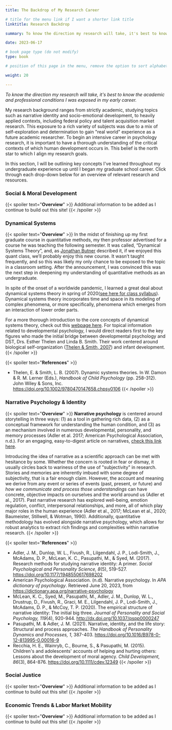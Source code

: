 ```yaml
---
title: The Backdrop of My Research Career

# title for the menu link if I want a shorter link title
linktitle: Research Backdrop

summary: To know the direction my research will take, it's best to know the academic and professional conditions I was exposed in my early career.

date: 2023-06-17

# book page type (do not modify)
type: book

# position of this page in the menu, remove the option to sort alphabetically.

weight: 20

---
```


*To know the direction my research will take, it's best to know the academic and professional conditions I was exposed in my early career.*

My research background ranges from strictly academic, studying topics such as narrative identity and socio-emotional development, to heavily applied contexts, including federal policy and talent acquisition market research. This exposure to a rich variety of subjects was due to a mix of self-exploration and determination to gain "real world" experience as a future academic researcher. To begin an intensive career in psychology research, it is important to have a thorough understanding of the critical contexts of which human development occurs in. This belief is the north star to which I align my research goals. 

In this section, I will be outlining key concepts I've learned throughout my undergraduate experience up until I began my graduate school career. Click through each drop-down below for an overview of relevant research and resources.

### Social & Moral Development
{{< spoiler text="**Overview**" >}}
Additional information to be added as I continue to build out this site!
{{< /spoiler >}}

### Dynamical Systems
{{< spoiler text="**Overview**" >}}
In the midst of finishing up my first graduate course in quantitative methods, my then professor advertised for a course he was teaching the following semester. It was called, “Dynamical Systems Theory”, and, as [Jonathan Butner](https://psych.utah.edu/people/faculty/butner-jonathan.php) described it, if we enjoyed this quant class, we’ll probably enjoy this new course. It wasn’t taught frequently, and so this was likely my only chance to be exposed to the topic in a classroom setting. After the announcement, I was convinced this was the next step in deepening my understanding of quantitative methods as an undergraduate.

In spite of the onset of a worldwide pandemic, I learned a great deal about dynamical systems theory in spring of 2020([see here for class syllabus](https://psych.utah.edu/_resources/documents/people/systems-course-syllabus-2020.pdf)). Dynamical systems theory incorporates time and space in its modeling of complex phenomena, or more specifically, phenomena which emerges from an interaction of lower order parts.

For a more thorough introduction to the core concepts of dynamical systems theory, check out this [webpage here](https://content.csbs.utah.edu/~butner/systems/DynamicalSystemsIntro.html). For topical information related to developmental psychology, I would direct readers first to the key figures who made the initial bridge between developmental psychology and DST, Drs. Esther Thelen and Linda B. Smith. Their work centered around biological self-organization ([Thelen & Smith, 2007](https://cogdev.sitehost.iu.edu/labwork/handbook.pdf)) and infant development.
{{< /spoiler >}}

{{< spoiler text="**References**" >}}
- Thelen, E. & Smith, L. B. (2007). Dynamic systems theories. In W. Damon & R. M. Lerner (Eds.), *Handbook of Child Psychology* (pp. 258-312). John Wiley & Sons, Inc. https://doi.org/10.1002/9780470147658.chpsy0106
{{< /spoiler >}}


### Narrative Psychology & Identity
{{< spoiler text="**Overview**" >}}
**Narrative psychology** is centered around storytelling in three ways: (1) as a tool in gathering rich data, (2) as a conceptual framework for understanding the human condition, and (3) as an mechanism involved in numerous developmental, personality, and memory processes (Adler et al. 2017; American Psychological Association, n.d.). For an engaging, easy-to-digest article on narratives, [check this link here](https://www.apa.org/monitor/2011/01/stories).


Introducing the idea of narrative as a scientific approach can be met with hesitance by some. Whether the concern is rooted in fear or dismay, it usually circles back to wariness of the use of "subjectivity" in research. Stories and memories are inherently imbued with some degree of subjectivity, that is a fair enough claim. However, the account and meaning we derive from any event or series of events (past, present, or future) and *how we communicate and process those understandings* can have concrete, objective impacts on ourselves and the world around us (Adler et al., 2017). Past narrative research has explored well-being, emotion regulation, conflict, interpersonal relationships, and more, all of which play major roles in the human experience (Adler et al., 2017; McLean et al., 2020; Baumeister, Stillwell, & Wotman, 1990). Additionally, quantitative methodology has evolved alongside narrative psychology, which allows for robust analytics to extract rich findings and complexities within narrative research.
{{< /spoiler >}}

{{< spoiler text="**References**" >}}
- Adler, J. M., Dunlop, W. L., Fivush, R., Lilgendahl, J. P., Lodi-Smith, J., McAdams, D. P., McLean, K. C., Pasupathi, M., & Syed, M. (2017). Research methods for studying narrative identity: A primer. *Social Psychological and Personality Science, 8*(5), 519-527. https://doi.org/10.1177/1948550617698202
- American Psychological Association. (n.d). Narrative psychology. In *APA dictionary of psychology*. Retrieved June 20, 2023, from https://dictionary.apa.org/narrative-psychology
- McLean, K. C., Syed, M., Pasupathi, M., Adler, J. M., Dunlop, W. L., Drustrup, D., Fivush, R., Graci, M. E., Lilgendahl, J. P., Lodi-Smith, J., McAdams, D. P., & McCoy, T. P. (2020). The empirical structure of narrative identity: The initial big three. *Journal of Personality and Social Psychology, 119*(4), 920-944. http://dx.doi.org/10.1037/pspp0000247
- Pasupathi, M. & Adler, J. M. (2021). Narrative, identity, and the life story: Structural and process approaches. *The Handbook of Personality Dynamics and Processes, 1*, 387-403. https://doi.org/10.1016/B978-0-12-813995-0.00016-9
- Recchia, H. E., Wainryb, C., Bourne, S., & Pasupathi, M. (2015). Children's and adolescents' accounts of helping and hurting others: Lessons about the development of moral agency. *Child Development, 86*(3), 864-876. https://doi.org/10.1111/cdev.12349
{{< /spoiler >}}

### Social Justice
{{< spoiler text="**Overview**" >}}
Additional information to be added as I continue to build out this site!
{{< /spoiler >}}

### Economic Trends & Labor Market Mobility
{{< spoiler text="**Overview**" >}}
Additional information to be added as I continue to build out this site!
{{< /spoiler >}}

